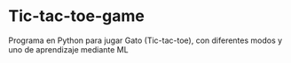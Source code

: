 # Tic-tac-toe-game
Programa en Python para jugar Gato (Tic-tac-toe), con diferentes modos y uno de aprendizaje mediante ML
